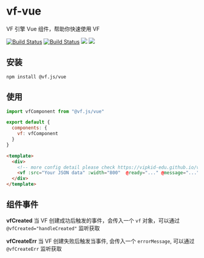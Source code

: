 # vf-vue
VF 引擎 Vue 组件，帮助你快速使用 VF

[![Build Status](https://travis-ci.com/vipkid-edu/vf-vue.svg?branch=master)](https://travis-ci.com/vipkid-edu/vf-vue)
[![Build Status](https://circleci.com/gh/vipkid-edu/vf-vue.svg?style=shield)](https://circleci.com/gh/vipkid-edu/vf-vue.svg?style=shield)
<img src="https://img.shields.io/github/issues/vipkid-edu/vf-vue">
<img src="https://img.shields.io/github/license/vipkid-edu/vf-vue">

## 安装

```shell
npm install @vf.js/vue
```
  
## 使用

```javascript
import vfComponent from "@vf.js/vue"

export default {
  components: {
    vf: vfComponent
  }
}
```

```html
<template>
  <div>
    <!-- more config detail please check https://vipkid-edu.github.io/vf-docs/handbook/option.html -->
    <vf :src="Your JSON data" :width="800"  @ready="..." @message="..."></vf>
  </div>
</template>
```

## 组件事件
**vfCreated**
当 VF 创建成功后触发的事件，会传入一个 `vf` 对象，可以通过 `@vfCreated="handleCreated"` 监听获取

**vfCreateErr**
当 VF 创建失败后触发当事件, 会传入一个 `errorMessage`, 可以通过 `@vfCreateErr` 监听获取

  
